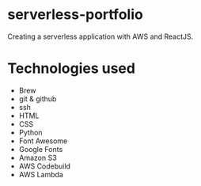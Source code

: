 # serverless-portfolio
Creating a serverless application with AWS and ReactJS.

# Technologies used
* Brew
* git & github
* ssh
* HTML
* CSS
* Python
* Font Awesome
* Google Fonts
* Amazon S3
* AWS Codebuild
* AWS Lambda
